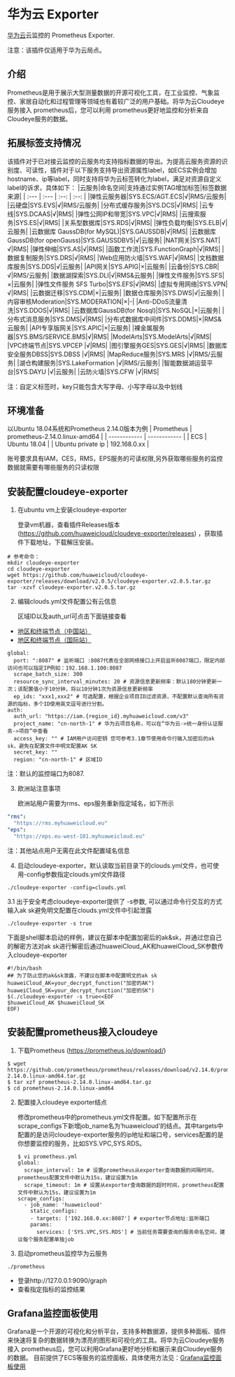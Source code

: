 
# 华为云 Exporter

[华为云](https://www.huaweicloud.com/)云监控的 Prometheus Exporter.

注意：该插件仅适用于华为云局点。

## 介绍
Prometheus是用于展示大型测量数据的开源可视化工具，在工业监控、气象监控、家居自动化和过程管理等领域也有着较广泛的用户基础。将华为云Cloudeye服务接入 prometheus后，您可以利用 prometheus更好地监控和分析来自 Cloudeye服务的数据。

## 拓展标签支持情况
该插件对于已对接云监控的云服务均支持指标数据的导出。为提高云服务资源的识别度、可读性，插件对于以下服务支持导出资源属性label，如ECS实例会增加hostname、ip等label，同时支持将华为云标签转化为label，满足对资源自定义label的诉求，具体如下：
|云服务|命名空间|支持通过实例TAG增加标签|标签数据来源|
| :--- | :--- | :--: | :--: |
|弹性云服务器|SYS.ECS/AGT.ECS|√|RMS/云服务|
|云硬盘|SYS.EVS|√|RMS/云服务|
|分布式缓存服务|SYS.DCS|√|RMS|
|云专线|SYS.DCAAS|√|RMS|
|弹性公网IP和带宽|SYS.VPC|√|RMS|
|云搜索服务|SYS.ES|√|RMS|
|关系型数据库|SYS.RDS|√|RMS|
|弹性负载均衡|SYS.ELB|√|云服务|
|云数据库 GaussDB(for MySQL)|SYS.GAUSSDB|√|RMS|
|云数据库 GaussDB(for openGauss)|SYS.GAUSSDBV5|√|云服务|
|NAT网关|SYS.NAT|√|RMS|
|弹性伸缩|SYS.AS|√|RMS|
|函数工作流|SYS.FunctionGraph|√|RMS|
|数据复制服务|SYS.DRS|√|RMS|
|Web应用防火墙|SYS.WAF|√|RMS|
|文档数据库服务|SYS.DDS|√|云服务|
|API网关|SYS.APIG|×|云服务|
|云备份|SYS.CBR|√|RMS/云服务|
|数据湖探索|SYS.DLI|√|RMS&云服务|
|弹性文件服务|SYS.SFS|×|云服务|
|弹性文件服务 SFS Turbo|SYS.EFS|√|RMS|
|虚拟专用网络|SYS.VPN|√|RMS|
|云数据迁移|SYS.CDM|×|云服务|
|数据仓库服务|SYS.DWS|√|云服务|
|内容审核Moderation|SYS.MODERATION|×|-|
|Anti-DDoS流量清洗|SYS.DDOS|√|RMS|
|云数据库GaussDB(for Nosql)|SYS.NoSQL|×|云服务|
|分布式消息服务|SYS.DMS|√|RMS|
|分布式数据库中间件|SYS.DDMS|×|RMS&云服务|
|API专享版网关|SYS.APIC|×|云服务|
|裸金属服务器|SYS.BMS/SERVICE.BMS|√|RMS|
|ModelArts|SYS.ModelArts|√|RMS|
|VPC终端节点|SYS.VPCEP |√|RMS|
|图引擎服务GES|SYS.GES|√|RMS|
|数据库安全服务DBSS|SYS.DBSS |√|RMS|
|MapReduce服务|SYS.MRS |√|RMS/云服务|
|湖仓构建服务|SYS.LakeFormation |√|RMS/云服务|
|智能数据湖运营平台|SYS.DAYU |√|云服务|
|云防火墙|SYS.CFW |√|RMS|

注：自定义标签时，key只能包含大写字母、小写字母以及中划线

## 环境准备
以Ubuntu 18.04系统和Prometheus 2.14.0版本为例
| Prometheus | prometheus-2.14.0.linux-amd64 |
| ------------ | ------------ |
| ECS | Ubuntu 18.04 |
| Ubuntu private ip | 192.168.0.xx |

账号要求具有IAM，CES，RMS，EPS服务的可读权限,另外获取哪些服务的监控数据就需要有哪些服务的只读权限

## 安装配置cloudeye-exporter
1. 在ubuntu vm上安装cloudeye-exporter

   登录vm机器，查看插件Releases版本 (https://github.com/huaweicloud/cloudeye-exporter/releases) ，获取插件下载地址，下载解压安装。
```
# 参考命令：
mkdir cloudeye-exporter
cd cloudeye-exporter
wget https://github.com/huaweicloud/cloudeye-exporter/releases/download/v2.0.5/cloudeye-exporter.v2.0.5.tar.gz
tar -xzvf cloudeye-exporter.v2.0.5.tar.gz
```
2. 编辑clouds.yml文件配置公有云信息

   区域ID以及auth_url可点击下面链接查看
 *  [地区和终端节点（中国站）](https://developer.huaweicloud.com/endpoint?IAM)
 *  [地区和终端节点（国际站）](https://developer.huaweicloud.com/intl/en-us/endpoint?IAM)
```
global:
  port: ":8087" # 监听端口 :8087代表在全部网络接口上开启监听8087端口，限定内部访问也可以指定IP例如：192.168.1.100:8087
  scrape_batch_size: 300
  resource_sync_interval_minutes: 20 # 资源信息更新频率：默认180分钟更新一次；该配置值小于10分钟，将以10分钟1次为资源信息更新频率
  ep_ids: "xxx1,xxx2" # 可选配置，根据企业项目ID过滤资源，不配置默认查询所有资源的指标，多个ID使用英文逗号进行分割。
auth:
  auth_url: "https://iam.{region_id}.myhuaweicloud.com/v3"
  project_name: "cn-north-1" # 华为云项目名称，可以在“华为云->统一身份认证服务->项目”中查看
  access_key: "" # IAM用户访问密钥 您可参考3.1章节使用命令行输入加密后的ak sk，避免在配置文件中明文配置AK SK
  secret_key: ""
  region: "cn-north-1" # 区域ID
```
注：默认的监控端口为8087.

3. 欧洲站注意事项

   欧洲站用户需要为rms、eps服务重新指定域名，如下所示
```yaml
"rms":
  "https://rms.myhuaweicloud.eu"
"eps":
  "https://eps.eu-west-101.myhuaweicloud.eu"
```
注：其他站点用户无需在此文件配置域名信息

4. 启动cloudeye-exporter，默认读取当前目录下的clouds.yml文件，也可使用-config参数指定clouds.yml文件路径
```
./cloudeye-exporter -config=clouds.yml
```

3.1 出于安全考虑cloudeye-exporter提供了 -s参数, 可以通过命令行交互的方式输入ak sk避免明文配置在clouds.yml文件中引起泄露
```shell
./cloudeye-exporter -s true
```
下面是shell脚本启动的样例，建议在脚本中配置加密后的ak&sk，并通过您自己的解密方法对ak sk进行解密后通过huaweiCloud_AK和huaweiCloud_SK参数传入cloudeye-exporter
```shell
#!/bin/bash
## 为了防止您的ak&sk泄露，不建议在脚本中配置明文的ak sk
huaweiCloud_AK=your_decrypt_function("加密的AK")
huaweiCloud_SK=your_decrypt_function("加密的SK")
$(./cloudeye-exporter -s true<<EOF
$huaweiCloud_AK $huaweiCloud_SK
EOF)
```

## 安装配置prometheus接入cloudeye
1. 下载Prometheus (https://prometheus.io/download/)
```
$ wget https://github.com/prometheus/prometheus/releases/download/v2.14.0/prometheus-2.14.0.linux-amd64.tar.gz 
$ tar xzf prometheus-2.14.0.linux-amd64.tar.gz
$ cd prometheus-2.14.0.linux-amd64
```
2. 配置接入cloudeye exporter结点

   修改prometheus中的prometheus.yml文件配置。如下配置所示在scrape_configs下新增job_name名为’huaweicloud’的结点。其中targets中配置的是访问cloudeye-exporter服务的ip地址和端口号，services配置的是你想要监控的服务，比如SYS.VPC,SYS.RDS。
   ```
   $ vi prometheus.yml
   global:
     scrape_interval: 1m # 设置prometheus从exporter查询数据的间隔时间，prometheus配置文件中默认为15s，建议设置为1m
     scrape_timeout: 1m # 设置从exporter查询数据的超时时间，prometheus配置文件中默认为15s，建议设置为1m
   scrape_configs:
     - job_name: 'huaweicloud'
       static_configs:
       - targets: ['192.168.0.xx:8087'] # exporter节点地址:监听端口
       params:
         services: ['SYS.VPC,SYS.RDS'] # 当前任务需要查询的服务命名空间，建议每个服务配置单独job
   ```
3. 启动prometheus监控华为云服务
```
./prometheus
```
* 登录http://127.0.0.1:9090/graph
* 查看指定指标的监控结果

## Grafana监控面板使用
Grafana是一个开源的可视化和分析平台，支持多种数据源，提供多种面板、插件来快速将复杂的数据转换为漂亮的图形和可视化的工具。将华为云Cloudeye服务接入 prometheus后，您可以利用Grafana更好地分析和展示来自Cloudeye服务的数据。
目前提供了ECS等服务的监控面板，具体使用方法见：[Grafana监控面板使用](./grafana_dashboard/use_grafana_template.md)